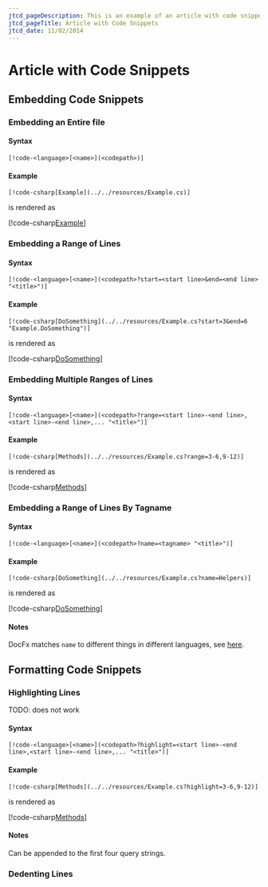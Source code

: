 ```yaml
---
jtcd_pageDescription: This is an example of an article with code snippets.
jtcd_pageTitle: Article with Code Snippets
jtcd_date: 11/02/2014
---
```


# Article with Code Snippets
## Embedding Code Snippets
### Embedding an Entire file
#### Syntax
`[!code-<language>[<name>](<codepath>)]`  

#### Example
`[!code-csharp[Example](../../resources/Example.cs)]`  

is rendered as  

[!code-csharp[Example](../../resources/Example.cs)]

### Embedding a Range of Lines
#### Syntax
`[!code-<language>[<name>](<codepath>?start=<start line>&end=<end line> "<title>")]`  

#### Example
`[!code-csharp[DoSomething](../../resources/Example.cs?start=3&end=6 "Example.DoSomething")]`  

is rendered as  

[!code-csharp[DoSomething](../../resources/Example.cs?start=3&end=6 "Example.DoSomething")]

### Embedding Multiple Ranges of Lines
#### Syntax
`[!code-<language>[<name>](<codepath>?range=<start line>-<end line>,<start line>-<end line>,... "<title>")]`  

#### Example
`[!code-csharp[Methods](../../resources/Example.cs?range=3-6,9-12)]`  

is rendered as  

[!code-csharp[Methods](../../resources/Example.cs?range=3-6,9-12)]

### Embedding a Range of Lines By Tagname
#### Syntax
`[!code-<language>[<name>](<codepath>?name=<tagname> "<title>")]`  

#### Example
`[!code-csharp[DoSomething](../../resources/Example.cs?name=Helpers)]`  

is rendered as  

[!code-csharp[DoSomething](../../resources/Example.cs?name=Helpers)]

#### Notes
DocFx matches `name` to different things in different languages, see [here](https://dotnet.github.io/docfx/spec/docfx_flavored_markdown.html?tabs=tabid-1%2Ctabid-a#tag-name-representation-in-code-snippet-source-file).


## Formatting Code Snippets
### Highlighting Lines
TODO: does not work

#### Syntax
`[!code-<language>[<name>](<codepath>?highlight=<start line>-<end line>,<start line>-<end line>,... "<title>")]`  

#### Example
`[!code-csharp[Methods](../../resources/Example.cs?highlight=3-6,9-12)]`  

is rendered as  

[!code-csharp[Methods](../../resources/Example.cs?highlight=3-6,9-12)]

#### Notes
Can be appended to the first four query strings.

### Dedenting Lines